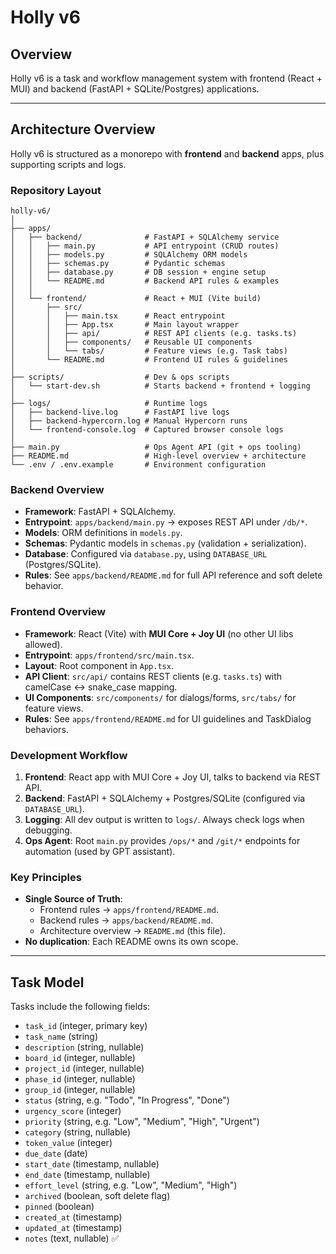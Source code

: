 # Holly v6

## Overview
Holly v6 is a task and workflow management system with frontend (React + MUI) and backend (FastAPI + SQLite/Postgres) applications.

---

## Architecture Overview

Holly v6 is structured as a monorepo with **frontend** and **backend** apps, plus supporting scripts and logs.

### Repository Layout
```
holly-v6/
│
├── apps/
│   ├── backend/              # FastAPI + SQLAlchemy service
│   │   ├── main.py           # API entrypoint (CRUD routes)
│   │   ├── models.py         # SQLAlchemy ORM models
│   │   ├── schemas.py        # Pydantic schemas
│   │   ├── database.py       # DB session + engine setup
│   │   └── README.md         # Backend API rules & examples
│   │
│   └── frontend/             # React + MUI (Vite build)
│       ├── src/
│       │   ├── main.tsx      # React entrypoint
│       │   ├── App.tsx       # Main layout wrapper
│       │   ├── api/          # REST API clients (e.g. tasks.ts)
│       │   ├── components/   # Reusable UI components
│       │   └── tabs/         # Feature views (e.g. Task tabs)
│       └── README.md         # Frontend UI rules & guidelines
│
├── scripts/                  # Dev & ops scripts
│   └── start-dev.sh          # Starts backend + frontend + logging
│
├── logs/                     # Runtime logs
│   ├── backend-live.log      # FastAPI live logs
│   ├── backend-hypercorn.log # Manual Hypercorn runs
│   └── frontend-console.log  # Captured browser console logs
│
├── main.py                   # Ops Agent API (git + ops tooling)
├── README.md                 # High-level overview + architecture
└── .env / .env.example       # Environment configuration
```

### Backend Overview
- **Framework**: FastAPI + SQLAlchemy.
- **Entrypoint**: `apps/backend/main.py` → exposes REST API under `/db/*`.
- **Models**: ORM definitions in `models.py`.
- **Schemas**: Pydantic models in `schemas.py` (validation + serialization).
- **Database**: Configured via `database.py`, using `DATABASE_URL` (Postgres/SQLite).
- **Rules**: See `apps/backend/README.md` for full API reference and soft delete behavior.

### Frontend Overview
- **Framework**: React (Vite) with **MUI Core + Joy UI** (no other UI libs allowed).
- **Entrypoint**: `apps/frontend/src/main.tsx`.
- **Layout**: Root component in `App.tsx`.
- **API Client**: `src/api/` contains REST clients (e.g. `tasks.ts`) with camelCase ↔ snake_case mapping.
- **UI Components**: `src/components/` for dialogs/forms, `src/tabs/` for feature views.
- **Rules**: See `apps/frontend/README.md` for UI guidelines and TaskDialog behaviors.

### Development Workflow
1. **Frontend**: React app with MUI Core + Joy UI, talks to backend via REST API.
2. **Backend**: FastAPI + SQLAlchemy + Postgres/SQLite (configured via `DATABASE_URL`).
3. **Logging**: All dev output is written to `logs/`. Always check logs when debugging.
4. **Ops Agent**: Root `main.py` provides `/ops/*` and `/git/*` endpoints for automation (used by GPT assistant).

### Key Principles
- **Single Source of Truth**:  
  - Frontend rules → `apps/frontend/README.md`.  
  - Backend rules → `apps/backend/README.md`.  
  - Architecture overview → `README.md` (this file).  
- **No duplication**: Each README owns its own scope.

---

## Task Model

Tasks include the following fields:
- `task_id` (integer, primary key)
- `task_name` (string)
- `description` (string, nullable)
- `board_id` (integer, nullable)
- `project_id` (integer, nullable)
- `phase_id` (integer, nullable)
- `group_id` (integer, nullable)
- `status` (string, e.g. "Todo", "In Progress", "Done")
- `urgency_score` (integer)
- `priority` (string, e.g. "Low", "Medium", "High", "Urgent")
- `category` (string, nullable)
- `token_value` (integer)
- `due_date` (date)
- `start_date` (timestamp, nullable)
- `end_date` (timestamp, nullable)
- `effort_level` (string, e.g. "Low", "Medium", "High")
- `archived` (boolean, soft delete flag)
- `pinned` (boolean)
- `created_at` (timestamp)
- `updated_at` (timestamp)
- `notes` (text, nullable) ✅